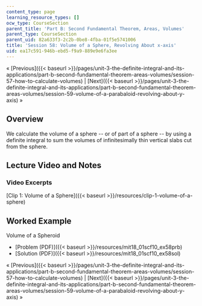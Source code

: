 ```yaml
---
content_type: page
learning_resource_types: []
ocw_type: CourseSection
parent_title: 'Part B: Second Fundamental Theorem, Areas, Volumes'
parent_type: CourseSection
parent_uid: 82a633f3-2c2b-0be8-4fba-01f5e5741006
title: 'Session 58: Volume of a Sphere, Revolving About x-axis'
uid: ea17c591-946b-ebd5-f9a9-889e9e6fa3ee
---
```


« [Previous]({{< baseurl >}}/pages/unit-3-the-definite-integral-and-its-applications/part-b-second-fundamental-theorem-areas-volumes/session-57-how-to-calculate-volumes) | [Next]({{< baseurl >}}/pages/unit-3-the-definite-integral-and-its-applications/part-b-second-fundamental-theorem-areas-volumes/session-59-volume-of-a-parabaloid-revolving-about-y-axis) »

Overview
--------

We calculate the volume of a sphere -- or of part of a sphere -- by using a definite integral to sum the volumes of infinitesimally thin vertical slabs cut from the sphere.

Lecture Video and Notes
-----------------------

### Video Excerpts

[Clip 1: Volume of a Sphere]({{< baseurl >}}/resources/clip-1-volume-of-a-sphere)

Worked Example
--------------

Volume of a Spheroid

*   [Problem (PDF)]({{< baseurl >}}/resources/mit18_01scf10_ex58prb)
*   [Solution (PDF)]({{< baseurl >}}/resources/mit18_01scf10_ex58sol)

« [Previous]({{< baseurl >}}/pages/unit-3-the-definite-integral-and-its-applications/part-b-second-fundamental-theorem-areas-volumes/session-57-how-to-calculate-volumes) | [Next]({{< baseurl >}}/pages/unit-3-the-definite-integral-and-its-applications/part-b-second-fundamental-theorem-areas-volumes/session-59-volume-of-a-parabaloid-revolving-about-y-axis) »